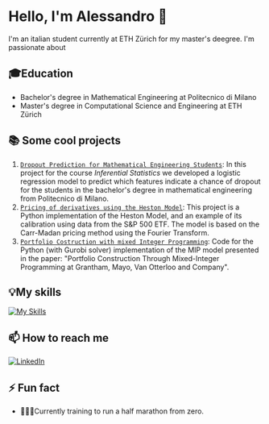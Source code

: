 # Hello, I'm Alessandro 👋

I'm an italian student currently at ETH Zürich for my master's deegree. I'm passionate about 

## 🎓Education
- Bachelor's degree in Mathematical Engineering at Politecnico di Milano
- Master's degree in Computational Science and Engineering at ETH Zürich

## 📚 Some cool projects

1. [`Dropout Prediction for Mathematical Engineering Students`](https://github.com/i-Alessandro/Progetto-Inferenza-Statistica/tree/main): In this project for the course *Inferential Statistics* we developed a logistic regression model to predict which features indicate a chance of dropout for the students in the bachelor's degree in  mathematical engineering from Politecnico di Milano.
2. [`Pricing of derivatives using the Heston Model`](https://github.com/i-Alessandro/Implementation-and-Calibration-of-the-Heston-Model): This project is a Python implementation of the Heston Model, and an example of its calibration using data from the S&P 500 ETF. The model is based on the Carr-Madan pricing method using the Fourier Transform.
3. [`Portfolio Costruction with mixed Integer Programming`](https://github.com/i-Alessandro/Mixed-Integer-Programming-for-Portfolio-Construction): Code for the Python (with Gurobi solver) implementation of the MIP model presented in the paper: "Portfolio Construction Through Mixed-Integer Programming at Grantham, Mayo, Van Otterloo and Company".

## 💡My skills

[![My Skills](https://skillicons.dev/icons?i=py,c,cpp,matlab,r,git)](https://skillicons.dev)

## 📫 How to reach me 

[![LinkedIn](https://img.shields.io/badge/linkedin-%230077B5.svg?style=for-the-badge&logo=linkedin&logoColor=white)](https://www.linkedin.com/in/alessandro-wiget-aaba8b237/)

## ⚡ Fun fact 
- 🏃‍♂️‍➡️Currently training to run a half marathon from zero.
